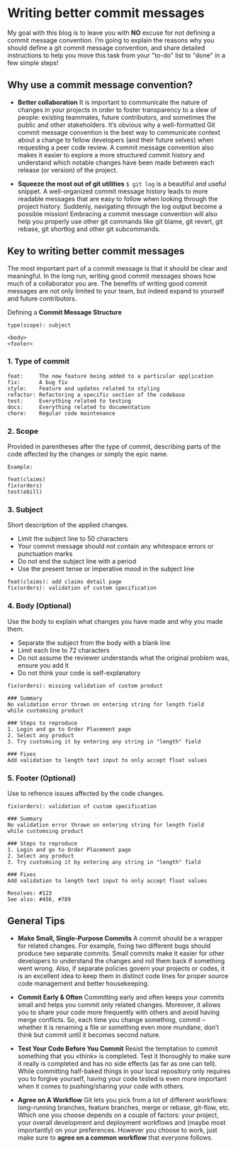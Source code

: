 # Writing better commit messages

My goal with this blog is to leave you with **NO** excuse for not defining a commit message convention. I’m going to explain the reasons why you should define a git commit message convention, and share detailed instructions to help you move this task from your "to-do" list to "done" in a few simple steps!

## Why use a commit message convention?

- **Better collaboration**
It is important to communicate the nature of changes in your projects in order to foster transparency to a slew of people: existing teammates, future contributors, and sometimes the public and other stakeholders. It’s obvious why a well-formatted Git commit message convention is the best way to communicate context about a change to fellow developers (and their future selves) when requesting a peer code review. A commit message convention also makes it easier to explore a more structured commit history and understand which notable changes have been made between each release (or version) of the project.

- **Squeeze the most out of git utilities**
`$ git log` is a beautiful and useful snippet. A well-organized commit message history leads to more readable messages that are easy to follow when looking through the project history. Suddenly, navigating through the log output become a possible mission! Embracing a commit message convention will also help you properly use other git commands like git blame, git revert, git rebase, git shortlog and other git subcommands.

## Key to writing better commit messages
The most important part of a commit message is that it should be clear and meaningful. In the long run, writing good commit messages shows how much of a collaborator you are. The benefits of writing good commit messages are not only limited to your team, but indeed expand to yourself and future contributors.

Defining a **Commit Message Structure**

```
type(scope): subject 

<body>
<footer>
```

### 1. Type of commit
```
feat:     The new feature being added to a particular application
fix:      A bug fix
style:    Feature and updates related to styling
refactor: Refactoring a specific section of the codebase
test:     Everything related to testing
docs:     Everything related to documentation
chore:    Regular code maintenance
```

### 2. Scope
Provided in parentheses after the type of commit, describing parts of the code affected by the changes or simply the epic name.
```
Example:

feat(claims)
fix(orders)
test(ebill)
```

### 3. Subject
Short description of the applied changes.
- Limit the subject line to 50 characters
- Your commit message should not contain any whitespace errors or punctuation marks
- Do not end the subject line with a period
- Use the present tense or imperative mood in the subject line

```
feat(claims): add claims detail page
fix(orders): validation of custom specification
```

### 4. Body (Optional)
Use the body to explain what changes you have made and why you made them.
- Separate the subject from the body with a blank line
- Limit each line to 72 characters
- Do not assume the reviewer understands what the original problem was, ensure you add it
- Do not think your code is self-explanatory

```
fix(orders): missing validation of custom product

### Summary
No validation error thrown on entering string for length field
while customsing product

### Steps to reproduce
1. Login and go to Order Placement page
2. Select any product
3. Try customsing it by entering any string in "length" field

### Fixes
Add validation to length text input to only accept float values
```


### 5. Footer (Optional)
Use to refrence issues affected by the code changes.

```
fix(orders): validation of custom specification

### Summary
No validation error thrown on entering string for length field
while customsing product

### Steps to reproduce
1. Login and go to Order Placement page
2. Select any product
3. Try customsing it by entering any string in "length" field

### Fixes
Add validation to length text input to only accept float values

Resolves: #123
See also: #456, #789
```

## General Tips
- **Make Small, Single-Purpose Commits**
A commit should be a wrapper for related changes. For example, fixing two different bugs should produce two separate commits. Small commits make it easier for other developers to understand the changes and roll them back if something went wrong. Also, if separate policies govern your projects or codes, it is an excellent idea to keep them in distinct code lines for proper source code management and better housekeeping.

- **Commit Early & Often**
Committing early and often keeps your commits small and helps you commit only related changes. Moreover, it allows you to share your code more frequently with others and avoid having merge conflicts. So, each time you change something, commit – whether it is renaming a file or something even more mundane, don’t think but commit until it becomes second nature.

- **Test Your Code Before You Commit**
Resist the temptation to commit something that you «think» is completed. Test it thoroughly to make sure it really is completed and has no side effects (as far as one can tell). While committing half-baked things in your local repository only requires you to forgive yourself, having your code tested is even more important when it comes to pushing/sharing your code with others.

- **Agree on A Workflow**
Git lets you pick from a lot of different workflows: long-running branches, feature branches, merge or rebase, git-flow, etc. Which one you choose depends on a couple of factors: your project, your overall development and deployment workflows and (maybe most importantly) on your preferences. However you choose to work, just make sure to **agree on a common workflow** that everyone follows.